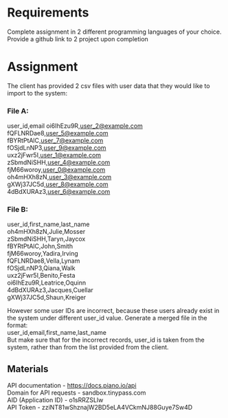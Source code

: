 # Requirements
Complete assignment in 2 different programming languages of your choice.  
Provide a github link to 2 project upon completion

# Assignment
The client has provided 2 csv files with user data that they would like to import to the system:
### File A:
user_id,email
oi6IhEzu9R,user_2@example.com  
fQFLNRDae8,user_5@example.com  
fBYRtPtAlC,user_7@example.com  
fOSjdLnNP3,user_9@example.com  
uxz2jFwr5I,user_1@example.com  
zSbmdNiSHH,user_4@example.com  
fjM66woroy,user_0@example.com  
oh4mHXh8zN,user_3@example.com  
gXWj37JC5d,user_8@example.com  
4dBdXURAz3,user_6@example.com

### File B:
user_id,first_name,last_name  
oh4mHXh8zN,Julie,Mosser  
zSbmdNiSHH,Taryn,Jaycox  
fBYRtPtAlC,John,Smith  
fjM66woroy,Yadira,Irving  
fQFLNRDae8,Vella,Lynam  
fOSjdLnNP3,Qiana,Walk  
uxz2jFwr5I,Benito,Festa  
oi6IhEzu9R,Leatrice,Oquinn  
4dBdXURAz3,Jacques,Cuellar  
gXWj37JC5d,Shaun,Kreiger

However some user IDs are incorrect, because these users already exist in the system under different user_id value. Generate a merged file in the format:  
user_id,email,first_name,last_name  
But make sure that for the incorrect records, user_id is taken from the system, rather than from the list provided from the client.

## Materials
API documentation - https://docs.piano.io/api  
Domain for API requests - sandbox.tinypass.com  
AID (Application ID) - o1sRRZSLlw  
API Token - zziNT81wShznajW2BD5eLA4VCkmNJ88Guye7Sw4D
